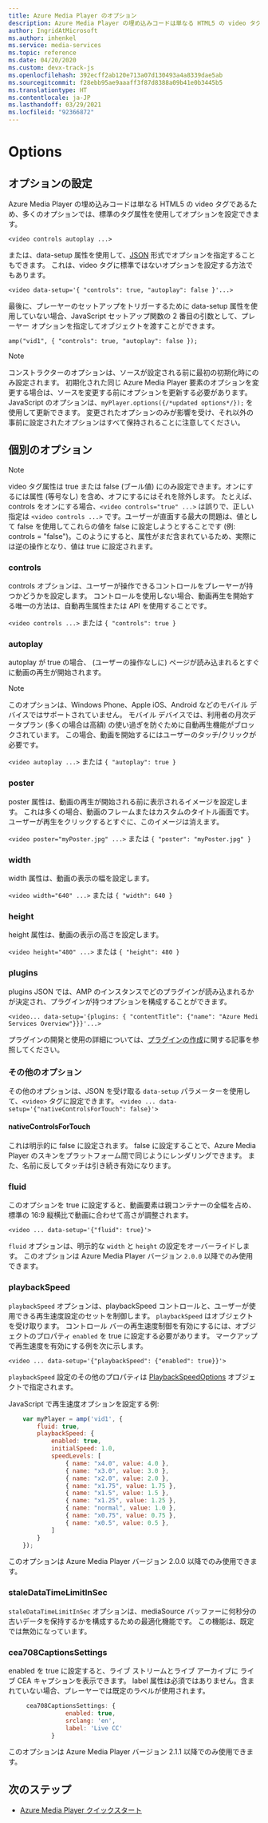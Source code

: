```yaml
---
title: Azure Media Player のオプション
description: Azure Media Player の埋め込みコードは単なる HTML5 の video タグであるため、多くのオプションでは、標準のタグ属性を使用してオプションを設定できます。
author: IngridAtMicrosoft
ms.author: inhenkel
ms.service: media-services
ms.topic: reference
ms.date: 04/20/2020
ms.custom: devx-track-js
ms.openlocfilehash: 392ecff2ab120e713a07d130493a4a8339dae5ab
ms.sourcegitcommit: f28ebb95ae9aaaff3f87d8388a09b41e0b3445b5
ms.translationtype: HT
ms.contentlocale: ja-JP
ms.lasthandoff: 03/29/2021
ms.locfileid: "92366872"
---
```

# <a name="options"></a>Options #

## <a name="setting-options"></a>オプションの設定 ##

Azure Media Player の埋め込みコードは単なる HTML5 の video タグであるため、多くのオプションでは、標準のタグ属性を使用してオプションを設定できます。

`<video controls autoplay ...>`

または、data-setup 属性を使用して、[JSON](http://json.org/example.html) 形式でオプションを指定することもできます。 これは、video タグに標準ではないオプションを設定する方法でもあります。

`<video data-setup='{ "controls": true, "autoplay": false }'...>`

最後に、プレーヤーのセットアップをトリガーするために data-setup 属性を使用していない場合、JavaScript セットアップ関数の 2 番目の引数として、プレーヤー オプションを指定してオブジェクトを渡すことができます。

`amp("vid1", { "controls": true, "autoplay": false });`

> [!NOTE]
> コンストラクターのオプションは、ソースが設定される前に最初の初期化時にのみ設定されます。  初期化された同じ Azure Media Player 要素のオプションを変更する場合は、ソースを変更する前にオプションを更新する必要があります。 JavaScript のオプションは、`myPlayer.options({/*updated options*/});` を使用して更新できます。 変更されたオプションのみが影響を受け、それ以外の事前に設定されたオプションはすべて保持されることに注意してください。

## <a name="individual-options"></a>個別のオプション ##

> [!NOTE]
>video タグ属性は true または false (ブール値) にのみ設定できます。オンにするには属性 (等号なし) を含め、オフにするにはそれを除外します。 たとえば、controls をオンにする場合、`<video controls="true" ...>` は誤りで、正しい指定は `<video controls ...>` です。ユーザーが直面する最大の問題は、値として false を使用してこれらの値を false に設定しようとすることです (例: controls = "false")。このようにすると、属性がまだ含まれているため、実際には逆の操作となり、値は true に設定されます。

### <a name="controls"></a>controls ###

controls オプションは、ユーザーが操作できるコントロールをプレーヤーが持つかどうかを設定します。 コントロールを使用しない場合、動画再生を開始する唯一の方法は、自動再生属性または API を使用することです。

`<video controls ...>` または `{ "controls": true }`

### <a name="autoplay"></a>autoplay ###

autoplay が true の場合、 (ユーザーの操作なしに) ページが読み込まれるとすぐに動画の再生が開始されます。

> [!NOTE]
> このオプションは、Windows Phone、Apple iOS、Android などのモバイル デバイスではサポートされていません。 モバイル デバイスでは、利用者の月次データプラン (多くの場合は高額) の使い過ぎを防ぐために自動再生機能がブロックされています。 この場合、動画を開始するにはユーザーのタッチ/クリックが必要です。

`<video autoplay ...>` または `{ "autoplay": true }`

### <a name="poster"></a>poster ###
poster 属性は、動画の再生が開始される前に表示されるイメージを設定します。 これは多くの場合、動画のフレームまたはカスタムのタイトル画面です。 ユーザーが再生をクリックするとすぐに、このイメージは消えます。

`<video poster="myPoster.jpg" ...>` または `{ "poster": "myPoster.jpg" }`

### <a name="width"></a>width ###

width 属性は、動画の表示の幅を設定します。

`<video width="640" ...>` または `{ "width": 640 }`

### <a name="height"></a>height ###

height 属性は、動画の表示の高さを設定します。

`<video height="480" ...>` または `{ "height": 480 }`

### <a name="plugins"></a>plugins ###

plugins JSON では、AMP のインスタンスでどのプラグインが読み込まれるかが決定され、プラグインが持つオプションを構成することができます。

   `<video... data-setup='{plugins: { "contentTitle": {"name": "Azure Medi Services Overview"}}}'...>`

プラグインの開発と使用の詳細については、[プラグインの作成](azure-media-player-writing-plugins.md)に関する記事を参照してください。

### <a name="other-options"></a>その他のオプション ###

その他のオプションは、JSON を受け取る `data-setup` パラメーターを使用して、`<video>` タグに設定できます。
`<video ... data-setup='{"nativeControlsForTouch": false}'>`

#### <a name="nativecontrolsfortouch"></a>nativeControlsForTouch ####

これは明示的に false に設定されます。 false に設定することで、Azure Media Player のスキンをプラットフォーム間で同じようにレンダリングできます。  また、名前に反してタッチは引き続き有効になります。

### <a name="fluid"></a>fluid ###

このオプションを true に設定すると、動画要素は親コンテナーの全幅を占め、標準の 16:9 縦横比で動画に合わせて高さが調整されます。

`<video ... data-setup='{"fluid": true}'>`

`fluid` オプションは、明示的な `width` と `height` の設定をオーバーライドします。 このオプションは Azure Media Player バージョン `2.0.0` 以降でのみ使用できます。

### <a name="playbackspeed"></a>playbackSpeed ###

`playbackSpeed` オプションは、playbackSpeed コントロールと、ユーザーが使用できる再生速度設定のセットを制御します。 `playbackSpeed` はオブジェクトを受け取ります。 コントロール バーの再生速度制御を有効にするには、オブジェクトのプロパティ `enabled` を true に設定する必要があります。 マークアップで再生速度を有効にする例を次に示します。

`<video ... data-setup='{"playbackSpeed": {"enabled": true}}'>`


`playbackSpeed` 設定のその他のプロパティは [PlaybackSpeedOptions](/javascript/api/azuremediaplayer/amp.player.playbackspeedoptions) オブジェクトで指定されます。

JavaScript で再生速度オプションを設定する例:

```javascript
    var myPlayer = amp('vid1', {
        fluid: true,
        playbackSpeed: {
            enabled: true,
            initialSpeed: 1.0,
            speedLevels: [
                { name: "x4.0", value: 4.0 },
                { name: "x3.0", value: 3.0 },
                { name: "x2.0", value: 2.0 },
                { name: "x1.75", value: 1.75 },
                { name: "x1.5", value: 1.5 },
                { name: "x1.25", value: 1.25 },
                { name: "normal", value: 1.0 },
                { name: "x0.75", value: 0.75 },
                { name: "x0.5", value: 0.5 },
            ]
        }
    });
```

このオプションは Azure Media Player バージョン 2.0.0 以降でのみ使用できます。

### <a name="staledatatimelimitinsec"></a>staleDataTimeLimitInSec ###

`staleDataTimeLimitInSec` オプションは、mediaSource バッファーに何秒分の古いデータを保持するかを構成するための最適化機能です。 この機能は、既定では無効になっています。

### <a name="cea708captionssettings"></a>cea708CaptionsSettings ###

enabled を true に設定すると、ライブ ストリームとライブ アーカイブに ライブ CEA キャプションを表示できます。 label 属性は必須ではありません。含まれていない場合、プレーヤーでは既定のラベルが使用されます。

```javascript
     cea708CaptionsSettings: {
                enabled: true,
                srclang: 'en',
                label: 'Live CC'
            }
```

このオプションは Azure Media Player バージョン 2.1.1 以降でのみ使用できます。

## <a name="next-steps"></a>次のステップ ##

- [Azure Media Player クイックスタート](azure-media-player-quickstart.md)
